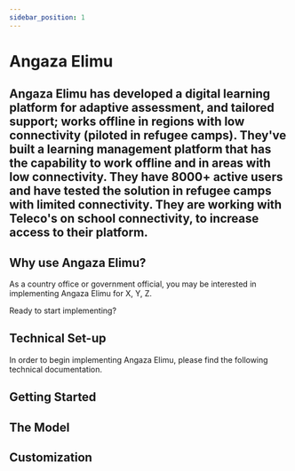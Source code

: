 ```yaml
---
sidebar_position: 1
---
```


# Angaza Elimu

## Angaza Elimu has developed a digital learning platform for adaptive assessment, and tailored support; works offline in regions with low connectivity (piloted in refugee camps). They've built a learning management platform that has the capability to work offline and in areas with low connectivity. They have 8000+ active users and have tested the solution in refugee camps with limited connectivity. They are working with Teleco's on school connectivity, to increase access to their platform.

## Why use Angaza Elimu? 

As a country office or government official, you may be interested in implementing Angaza Elimu for X, Y, Z.

Ready to start implementing?

## Technical Set-up 

In order to begin implementing Angaza Elimu, please find the following technical documentation.


## Getting Started

## The Model

## Customization 

